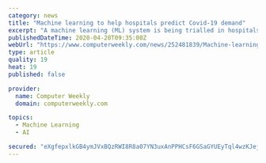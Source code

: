 ```yaml
---
category: news
title: "Machine learning to help hospitals predict Covid-19 demand"
excerpt: "A machine learning (ML) system is being trialled in hospitals in England to manage upcoming demand for beds and ventilators in intensive care units (ICUs) in the Covid-19 coronavirus outbreak. The Covid-19 Capacity Planning and Analysis System (CPAS) was developed by NHS Digital data scientists and a team of researchers from the University of ..."
publishedDateTime: 2020-04-20T09:35:00Z
webUrl: "https://www.computerweekly.com/news/252481839/Machine-learning-to-help-hospitals-predict-Covid-19-demand"
type: article
quality: 19
heat: 19
published: false

provider:
  name: Computer Weekly
  domain: computerweekly.com

topics:
  - Machine Learning
  - AI

secured: "eXgfepxlkGB4ymJVxBQzRWI8R8a07YN3uxAnPPHCsF6GSaGYUEyTql4wzKJej2wOlkfBMYT92mBb8sHNsy+KeNiiEhdvPKw5crah2oArlxtNS6I8fe+DAxWC/cyVZAt+I05fTlhTHbyvpy79ahAhGsaIInFR/ECOD4WoHO+mmDE1JN9x5uDuOO7KcUAfWngObzbfXnCDCNR79yoqmL7v0YuK4y9WyQUkcpepag7WDlc2awsGJNoecq7PuhdrEY+clVcybmi/AYhjZ3A4Sjg09WruBCdYzl4DNTtuZv/jeeFv6zITCyYlaFGX/7GT6ahy37avQL8iscOe8UUGIX/febkqh2K9iF8GMxoLojyJEMIkvTnjyel+sGWwMrUUQ0eKTPf46DuuxAz6Rg529ADehD4I+mMYy0IR+qrcg6wmoqG9BFuN4S4TlJRXr44Qb5P3yIwDbX7IxvcYiWmWJRPG/bS5++luytNlaO60GHuKbqM=;qKg2ORJUiR/NtdWbGmPNnA=="
---
```


